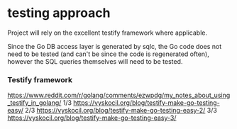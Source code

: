 # testing approach

Project will rely on the excellent testify framework where applicable.

Since the Go DB access layer is generated by sqlc, the Go code does not need to be tested (and can't be since the code is regenerated often), however the SQL queries themselves will need to be tested.

### Testify framework

https://www.reddit.com/r/golang/comments/ezwpdg/my_notes_about_using_testify_in_golang/
1/3 https://vyskocil.org/blog/testify-make-go-testing-easy/
2/3 https://vyskocil.org/blog/testify-make-go-testing-easy-2/
3/3 https://vyskocil.org/blog/testify-make-go-testing-easy-3/
